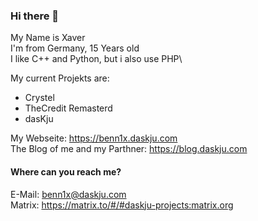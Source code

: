 ### Hi there 👋

My Name is Xaver\
I'm from Germany, 15 Years old\
I like C++ and Python, but i also use PHP\

My current Projekts are:
  - Crystel
  - TheCredit Remasterd
  - dasKju

My Webseite: https://benn1x.daskju.com \
The Blog of me and my Parthner: https://blog.daskju.com 

#### Where can you reach me?
E-Mail: benn1x@daskju.com \
Matrix: https://matrix.to/#/#daskju-projects:matrix.org 
<!--
**Benn1x/Benn1x** is a ✨ _special_ ✨ repository because its `README.md` (this file) appears on your GitHub profile.

Here are some ideas to get you started:

- 🔭 I’m currently working on ...
- 🌱 I’m currently learning ...
- 👯 I’m looking to collaborate on ...
- 🤔 I’m looking for help with ...
- 💬 Ask me about ...
- 📫 How to reach me: ...
- 😄 Pronouns: ...
- ⚡ Fun fact: ...
-->
